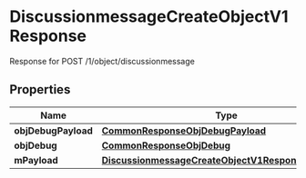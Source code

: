 

# DiscussionmessageCreateObjectV1Response

Response for POST /1/object/discussionmessage

## Properties

| Name | Type | Description | Notes |
|------------ | ------------- | ------------- | -------------|
|**objDebugPayload** | [**CommonResponseObjDebugPayload**](CommonResponseObjDebugPayload.md) |  |  |
|**objDebug** | [**CommonResponseObjDebug**](CommonResponseObjDebug.md) |  |  [optional] |
|**mPayload** | [**DiscussionmessageCreateObjectV1ResponseMPayload**](DiscussionmessageCreateObjectV1ResponseMPayload.md) |  |  |



